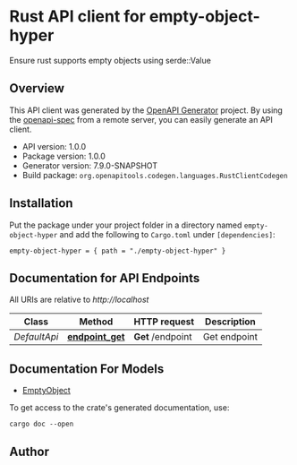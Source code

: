 # Rust API client for empty-object-hyper

Ensure rust supports empty objects using serde::Value


## Overview

This API client was generated by the [OpenAPI Generator](https://openapi-generator.tech) project.  By using the [openapi-spec](https://openapis.org) from a remote server, you can easily generate an API client.

- API version: 1.0.0
- Package version: 1.0.0
- Generator version: 7.9.0-SNAPSHOT
- Build package: `org.openapitools.codegen.languages.RustClientCodegen`

## Installation

Put the package under your project folder in a directory named `empty-object-hyper` and add the following to `Cargo.toml` under `[dependencies]`:

```
empty-object-hyper = { path = "./empty-object-hyper" }
```

## Documentation for API Endpoints

All URIs are relative to *http://localhost*

Class | Method | HTTP request | Description
------------ | ------------- | ------------- | -------------
*DefaultApi* | [**endpoint_get**](docs/DefaultApi.md#endpoint_get) | **Get** /endpoint | Get endpoint


## Documentation For Models

 - [EmptyObject](docs/EmptyObject.md)


To get access to the crate's generated documentation, use:

```
cargo doc --open
```

## Author



